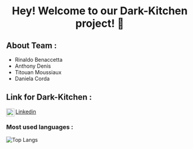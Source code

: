 <h1 align="center">Hey! Welcome to our Dark-Kitchen project! 👋</h1>

<h2>About Team :</h2>
<ul>
  <li>Rinaldo Benaccetta</li>
  <li>Anthony Denis</li>
  <li>Titouan Moussiaux</li>
  <li>Daniela Corda</li>
</ul>

<h2>Link for Dark-Kitchen :</h2>

<img align="left" alt="Lien" width="22px" src="https://upload.wikimedia.org/wikipedia/commons/thumb/c/ca/LinkedIn_logo_initials.png/800px-LinkedIn_logo_initials.png" /> [Linkedin](https://www.linkedin.com/in/loic-calcagno-47b0/)
<br/>


<h3>Most used languages :</h3>

![Top Langs](https://github.com/AnthxnyD/dark-kitchen.git)
